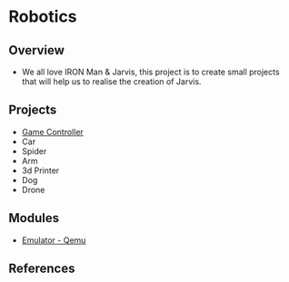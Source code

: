 # Robotics

## Overview
- We all love IRON Man & Jarvis, this project is to create small projects that will help us to realise the creation of Jarvis.

## Projects
- [Game Controller](./02-projects/01-GameController.md)
- Car
- Spider
- Arm
- 3d Printer
- Dog
- Drone

## Modules
- [Emulator - Qemu](./03-modules/01-qemu.md)

## References
